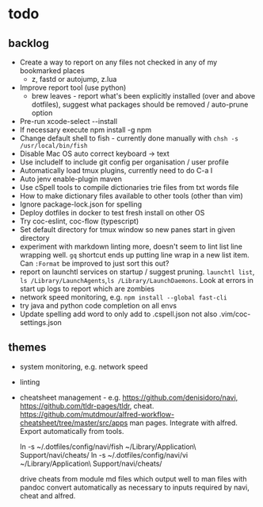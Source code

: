 # todo

## backlog

- Create a way to report on any files not checked in any of my bookmarked places
  - z, fastd or autojump, z.lua
- Improve report tool (use python)
  - brew leaves - report what's been explicitly installed (over and above
    dotfiles), suggest what packages should be removed / auto-prune option
- Pre-run xcode-select --install
- If necessary execute npm install -g npm
- Change default shell to fish - currently done manually with
  `chsh -s /usr/local/bin/fish`
- Disable Mac OS auto correct keyboard -> text
- Use includeIf to include git config per organisation / user profile
- Automatically load tmux plugins, currently need to do C-a I
- Auto jenv enable-plugin maven
- Use cSpell tools to compile dictionaries trie files from txt words file
- How to make dictionary files available to other tools (other than vim)
- Ignore package-lock.json for spelling
- Deploy dotfiles in docker to test fresh install on other OS
- Try coc-eslint, coc-flow (typescript)
- Set default directory for tmux window so new panes start in given directory
- experiment with markdown linting more, doesn't seem to lint list line wrapping
  well. `gq` shortcut ends up putting line wrap in a new list item. Can `:Format`
  be improved to just sort this out?
- report on launchtl services on startup / suggest pruning. `launchtl list`,
  `ls /Library/LaunchAgents`,`ls /Library/LaunchDaemons`. Look at errors in start
  up logs to report which are zombies
- network speed monitoring, e.g. `npm install --global fast-cli`
- try java and python code completion on all envs
- Update spelling add word to only add to .cspell.json not also
  .vim/coc-settings.json

## themes

- system monitoring, e.g. network speed
- linting
- cheatsheet management - e.g. <https://github.com/denisidoro/navi,>
    <https://github.com/tldr-pages/tldr>, cheat.
    <https://github.com/mutdmour/alfred-workflow-cheatsheet/tree/master/src/apps>
    man pages. Integrate with alfred. Export automatically from tools.

    ln -s ~/.dotfiles/config/navi/fish ~/Library/Application\ Support/navi/cheats/
    ln -s ~/.dotfiles/config/navi/vi ~/Library/Application\ Support/navi/cheats/

  drive cheats from module md files which output well to man files with pandoc
  convert automatically as necessary to inputs required by navi, cheat and
  alfred.

